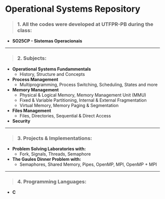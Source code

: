 # Operational Systems Repository

>### 1. All the codes were developed at UTFPR-PB during the class: 
- **SO25CP - Sistemas Operacionais**
---
>### 2. Subjects:
- **Operational Systems Fundammentals**
    - History, Structure and Concepts 
- **Process Management**
    - Multiprogramming, Process Switching, Scheduling, States and more
- **Memory Management**
    - Physical & Logical Memory, Memory Management Unit (MMU)
    - Fixed & Variable Partitioning, Internal & External Fragmentation
    - Virtual Memory, Memory Paging & Segmentation
- **Files Management**
    - Files, Directories, Sequential & Direct Access
- **Security** 
---
>### 3. Projects & Implementations:
- **Problem Solving Laboratories with:**
    - Fork, Signals, Threads, Semaphore
- **The Gaules Dinner Problem with:** 
    - Semaphores, Shared Memory, Pipes, OpenMP, MPI, OpenMP + MPI
---
>### 4. Programming Languages:
- **C**
